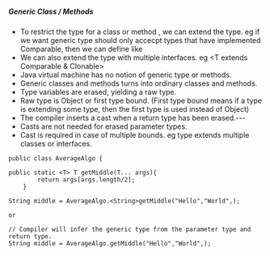 #####	Generic Class / Methods

* To restrict the type for a class or method , we can extend the type. eg if we want generic type should only accecpt types that have implemented Comparable, then we can define like <T extends Comparable>
* We can also extend the type with multiple interfaces. eg <T extends Comparable & Clonable>  
* Java virtual machine has no notion of generic type or methods.
* Generic classes and methods turns into ordinary classes and methods.
* Type variables are erased, yielding a raw type.
* Raw type is Object or first type bound. (First type bound means if a type is extending some type, then the first type is used instead of Object)
* The compiler inserts a cast when a return type has been erased.---
* Casts are not needed for erased parameter types.
* Cast is required in case of multiple bounds. eg type extends multiple classes or interfaces.

```
public class AverageAlgo {

public static <T> T getMiddle(T... args){
		return args[args.length/2];
	}

String middle = AverageAlgo.<String>getMiddle("Hello","World",);

or 

// Compiler will infer the generic type from the parameter type and return type.
String middle = AverageAlgo.getMiddle("Hello","World",);

``` 